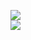 [![](https://img.shields.io/badge/Made%20With-Github%20Spray-lightgrey.svg?style=for-the-badge&logo=github)](https://github.com/Annihil/github-spray#15661)  
[![](https://i.imgur.com/2DrTn0Z.gif)](https://github.com/Annihil/github-spray)